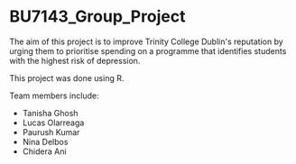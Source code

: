 # BU7143_Group_Project

The aim of this project is to  improve Trinity College Dublin's reputation by urging them to prioritise spending on a programme that identifies students with the highest risk of depression.

This project was done using R.

Team members include:

- Tanisha Ghosh 
- Lucas Olarreaga 
- Paurush Kumar 
- Nina Delbos 
- Chidera Ani 
